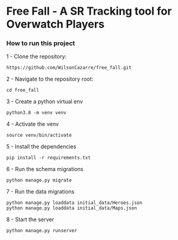 # Free Fall -  A SR Tracking tool for Overwatch Players

### How to run this project

1 - Clone the repository:
```
https://github.com/WilsonCazarre/free_fall.git
```

2 - Navigate to the repository root:
```
cd free_fall
```

3 - Create a python virtual env
```
python3.8 -m venv venv
```

4 - Activate the venv
```
source venv/bin/activate
```

5 - Install the dependencies
```
pip install -r requirements.txt
```

6 - Run the schema migrations
```
python manage.py migrate
```

7 - Run the data migrations
```
python manage.py loaddata initial_data/Heroes.json
python manage.py loaddata initial_data/Maps.json
```

8 - Start the server
```
python manage.py runserver
```

